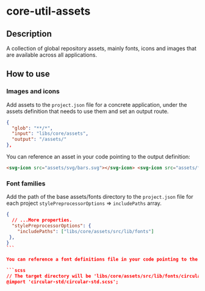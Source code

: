 # core-util-assets

## Description

A collection of global repository assets, mainly fonts, icons and images that are available across all applications.

## How to use

### Images and icons

Add assets to the `project.json` file for a concrete application, under the assets definition that needs to use them and set an output route.

```json
{
  "glob": "**/*",
  "input": "libs/core/assets",
  "output": "/assets/"
},
```

You can reference an asset in your code pointing to the output definition:

```html
<svg-icon src="assets/svg/bars.svg"></svg-icon> <svg-icon src="assets/flags/jp.png"></svg-icon>
```

### Font families

Add the path of the base assets/fonts directory to the `project.json` file for each project `stylePreprocessorOptions` => `includePaths` array.

````json
{
  // ...More properties.
  "stylePreprocessorOptions": {
    "includePaths": ["libs/core/assets/src/lib/fonts"]
 },
}
```

You can reference a font definitions file in your code pointing to the output definition:

```scss
// The target directory will be 'libs/core/assets/src/lib/fonts/circular-std/circular-std.scss'.
@import 'circular-std/circular-std.scss';
````

